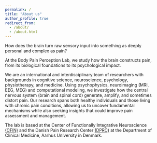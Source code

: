 ```yaml
---
permalink: /
title: "About us"
author_profile: true
redirect_from: 
  - /about/
  - /about.html
---
```


How does the brain turn raw sensory input into something as deeply personal and complex as pain?

At the Body Pain Perception Lab, we study how the brain constructs pain, from its biological foundations to its psychological impact.

<!-- Pain isn’t just a direct response to injury; it’s shaped by expectations, past experiences, and the way our nervous system interprets signals from the body. Sometimes, this interpretation defies intuition, as seen in "pain illusions," where the subjective experience of pain doesn’t align with the harmless nature of the stimulus. Our goal is to unravel these phenomena. -->

We are an international and interdisciplinary team of researchers with backgrounds in cognitive science, neuroscience, psychology, physiotherapy, and medicine. Using psychophysics, neuroimaging (MRI, EEG, MEG) and computational modeling, we investigate how the central nervous system (brain and spinal cord) generate, amplify, and sometimes distort pain. Our research spans both healthy individuals and those living with chronic pain conditions, allowing us to uncover fundamental mechanisms while also seeking insights that could improve pain assessment and management.  

The lab is based at the Center of Functionally Integrative Neuroscience [(CFIN)](https://cfin.au.dk/) and the Danish Pain Research Center [(DPRC)](https://clin.au.dk/dprc) at the Department of Clinical Medicine, Aarhus University in Denmark.  
